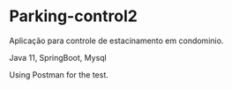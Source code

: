 # Parking-control2

Aplicação para controle de estacinamento em condominio. 

Java 11,
SpringBoot,
Mysql


Using Postman for the test.
